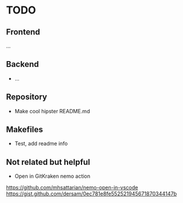 # TODO

## Frontend

...

## Backend

- ...

## Repository

- Make cool hipster README.md

## Makefiles

- Test, add readme info

## Not related but helpful

- Open in GitKraken nemo action

<https://github.com/mhsattarian/nemo-open-in-vscode>
<https://gist.github.com/dersam/0ec781e8fe552521945671870344147b>
